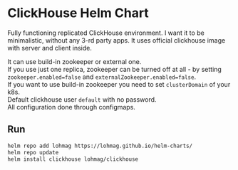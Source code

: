 # ClickHouse Helm Chart  

Fully functioning replicated ClickHouse environment. I want it to be minimalistic, without any 3-rd party apps. It uses official clickhouse image with server and client inside.  
  
It can use build-in zookeeper or external one.  
If you use just one replica, zookeeper can be turned off at all - by setting 
`zookeeper.enabled=false` and `externalZookeeper.enabled=false`.  
If you want to use build-in zookeeper you need to set `clusterDomain` of your k8s.  
Default clickhouse user `default` with no password.  
All configuration done through configmaps.

## Run  
```bash
helm repo add lohmag https://lohmag.github.io/helm-charts/
helm repo update
helm install clickhouse lohmag/clickhouse
```
